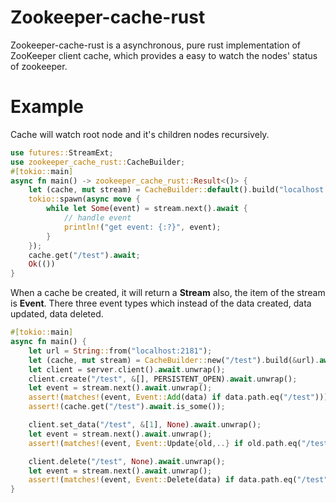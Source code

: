# Zookeeper-cache-rust
Zookeeper-cache-rust is a asynchronous, pure rust implementation of ZooKeeper client cache, which provides a easy to watch the nodes' status of zookeeper.
# Example
Cache will watch root node and it's children nodes recursively. 
```rust
use futures::StreamExt;
use zookeeper_cache_rust::CacheBuilder;
#[tokio::main]
async fn main() -> zookeeper_cache_rust::Result<()> {
    let (cache, mut stream) = CacheBuilder::default().build("localhost:2181").await?;
    tokio::spawn(async move {
        while let Some(event) = stream.next().await {
            // handle event
            println!("get event: {:?}", event);
        }
    });
    cache.get("/test").await;
    Ok(())
}
```
When a cache be created, it will return a **Stream** also, the item of the stream is **Event**. There three event types which instead of the data created, data updated, data deleted.
```rust
#[tokio::main]
async fn main() {
    let url = String::from("localhost:2181");
    let (cache, mut stream) = CacheBuilder::new("/test").build(&url).await.unwrap();
    let client = server.client().await.unwrap();
    client.create("/test", &[], PERSISTENT_OPEN).await.unwrap();
    let event = stream.next().await.unwrap();
    assert!(matches!(event, Event::Add(data) if data.path.eq("/test")));
    assert!(cache.get("/test").await.is_some());

    client.set_data("/test", &[1], None).await.unwrap();
    let event = stream.next().await.unwrap();
    assert!(matches!(event, Event::Update{old,..} if old.path.eq("/test")));

    client.delete("/test", None).await.unwrap();
    let event = stream.next().await.unwrap();
    assert!(matches!(event, Event::Delete(data) if data.path.eq("/test")));
}
```
